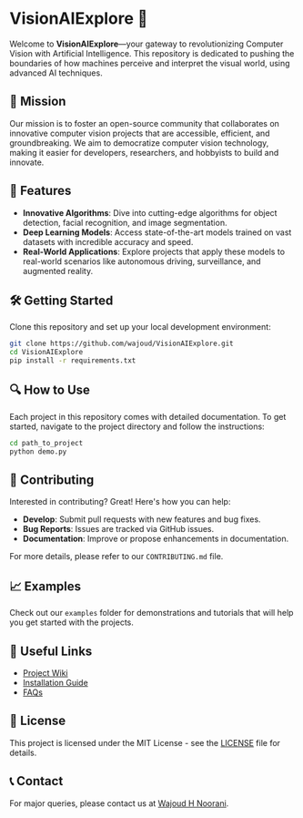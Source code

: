 # VisionAIExplore 🚀

Welcome to **VisionAIExplore**—your gateway to revolutionizing Computer Vision with Artificial Intelligence. This repository is dedicated to pushing the boundaries of how machines perceive and interpret the visual world, using advanced AI techniques.

## 🎯 Mission

Our mission is to foster an open-source community that collaborates on innovative computer vision projects that are accessible, efficient, and groundbreaking. We aim to democratize computer vision technology, making it easier for developers, researchers, and hobbyists to build and innovate.

## 🌟 Features

- **Innovative Algorithms**: Dive into cutting-edge algorithms for object detection, facial recognition, and image segmentation.
- **Deep Learning Models**: Access state-of-the-art models trained on vast datasets with incredible accuracy and speed.
- **Real-World Applications**: Explore projects that apply these models to real-world scenarios like autonomous driving, surveillance, and augmented reality.

## 🛠 Getting Started

Clone this repository and set up your local development environment:

```bash
git clone https://github.com/wajoud/VisionAIExplore.git
cd VisionAIExplore
pip install -r requirements.txt
```

## 🔍 How to Use

Each project in this repository comes with detailed documentation. To get started, navigate to the project directory and follow the instructions:

```bash
cd path_to_project
python demo.py
```

## 🙌 Contributing

Interested in contributing? Great! Here's how you can help:
- **Develop**: Submit pull requests with new features and bug fixes.
- **Bug Reports**: Issues are tracked via GitHub issues.
- **Documentation**: Improve or propose enhancements in documentation.

For more details, please refer to our `CONTRIBUTING.md` file.

## 📈 Examples

Check out our `examples` folder for demonstrations and tutorials that will help you get started with the projects.

## 🔗 Useful Links

- [Project Wiki](https://github.com/yourusername/VisionAIExplore/wiki)
- [Installation Guide](https://github.com/yourusername/VisionAIExplore/wiki/Installation-Guide)
- [FAQs](https://github.com/yourusername/VisionAIExplore/wiki/FAQs)

## 📜 License

This project is licensed under the MIT License - see the [LICENSE](LICENSE) file for details.

## 📞 Contact

For major queries, please contact us at [Wajoud H Noorani](mailto:wajoudnoorani59@gmail.com).
